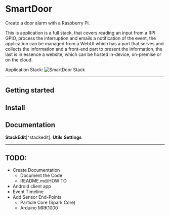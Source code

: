 # SmartDoor


Create a door alarm with a Raspberry Pi.

This is application is a full stack, that covers reading an input from a RPI GPIO, process the interruption and emails a notification of the event, the application can be managed from a WebUI which has a part that serves and collects the information and a front-end part to present the information, the last is in essence a website, which can be hosted in-device, on-premise or on the cloud.

Application Stack:
![SmartDoor Stack](https://lh3.googleusercontent.com/-4e-6XIQL06E/V5QkI47FaqI/AAAAAAAAN_w/Ubrj8HrCdQsWOfeD8LDXX1mkA8e3PltogCLcB/s0/stack.png "SmartDoor stack")


-----------------------------------------------------------




Getting started
-----------------------------------------------------------

Install
-----------------------------------------------------------

Documentation
-----------------------------------------------------------

 **StackEdit**[^stackedit].  **Utils**  <i class="icon-cog"></i> **Settings**

-----------------------------------------------------------
TODO:
-----------------------------------------------------------
 - Create Documentation
	 - Document the Code
	 - README.md/HOW TO
 - Android client app
 - Event Timeline
 - Add Sensor End-Points
	 - Particle Core (Spark Core)
	 - Arduino MRK1000
